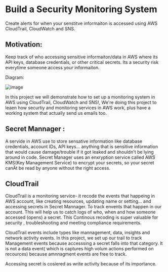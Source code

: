 # Build a Security  Monitoring System

Create alerts for when your senstitve informaiton is accessed using AWS CloudTrail, CloudWatch and SNS.

## Motivation:
Keep track of who accessing sensitive informaiton/data in AWS where its API keys, database credentials, or other critical  secrets. Its a security risk everytime someone access your informaiton.

Diagram:

![image](https://github.com/user-attachments/assets/b725debc-df5b-4b8c-8103-3f2c2ab4efc3)


In this project we will demonstrate how to set up a monitoring system in AWS using CloudTrail, CloudWatch and SNS!, We're doing this project to leaen how securtiy and monitoring services in AWS work, plus have a working system that actually send us emails too.  

## Secret Mannager :
A servide in AWS use to store sensative information like database credentials, account IDs, API keys... anything that is sensitive information that would cause damage/trouble if it got leaked and shouldn't be lying around in code.
Secret Manager uses an enxryption service called AWS KMS(Key Management Service) to encrypt your secrets, so your secret canÄt be read by anyone without the right access.  

## CloudTrail

CloudTrail is a monitoring service- it recode the events that happeing in AWS account, like creating resources, updating name or setting... and accessing secrets in Secret Mannager. 
To track envents that happen in our account. This will help us to catch logs of who, when and how someone accessed (opens) a secret. This Continous recoding is super valuable for security , troubleshooting and meeting compliance requirements.

CloudTrail events include types like mannagement, data, insights and network activity events. In this project, we set up our trail to track Management events because accesssing a secret falls into that category. It is not a data event( 
which is captures high volum actions performed on recources) because amnnagment events are free to track. 

Accessing secret is cosiered as write activity because of its importance.

